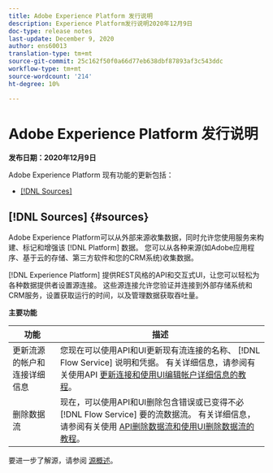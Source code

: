 ```yaml
---
title: Adobe Experience Platform 发行说明
description: Experience Platform发行说明2020年12月9日
doc-type: release notes
last-update: December 9, 2020
author: ens60013
translation-type: tm+mt
source-git-commit: 25c162f50f0a66d77eb638dbf87893af3c543ddc
workflow-type: tm+mt
source-wordcount: '214'
ht-degree: 10%

---
```



# Adobe Experience Platform 发行说明

**发布日期：2020年12月9日**

Adobe Experience Platform 现有功能的更新包括：

- [[!DNL Sources]](#sources)

## [!DNL Sources] {#sources}

Adobe Experience Platform可以从外部来源收集数据，同时允许您使用服务来构建、标记和增强该 [!DNL Platform] 数据。 您可以从各种来源(如Adobe应用程序、基于云的存储、第三方软件和您的CRM系统)收集数据。

[!DNL Experience Platform] 提供REST风格的API和交互式UI，让您可以轻松为各种数据提供者设置源连接。 这些源连接允许您验证并连接到外部存储系统和CRM服务，设置获取运行的时间，以及管理数据获取吞吐量。

**主要功能**

| 功能 | 描述 |
| ------- | ----------- |
| 更新流源的帐户和连接详细信息 | 您现在可以使用API和UI更新现有流连接的名称、 [!DNL Flow Service] 说明和凭据。 有关详细信息，请参阅有关使用API [更新连接和使用UI编](../../sources/tutorials/api/update.md)[辑帐户详细信息的教程](../../sources/tutorials/ui/monitor.md)。 |
| 删除数据流 | 现在，可以使用API和UI删除包含错误或已变得不必 [!DNL Flow Service] 要的流数据流。 有关详细信息，请参阅有关使用 [API删除数据流和](../../sources/tutorials/api/delete-dataflows.md)[使用UI删除数据流的教程](../../sources/tutorials/ui/delete.md)。 |

要进一步了解源，请参阅 [源概述](../../sources/home.md)。